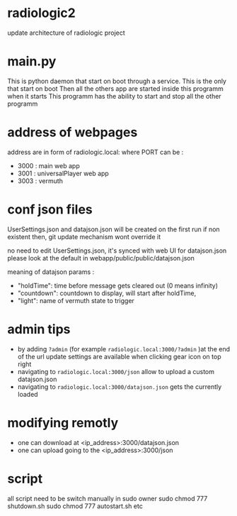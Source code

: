 # radiologic2
 update architecture of radiologic project

# main.py
This is python daemon that start on boot through a service.
This is the only that start on boot
Then all the others app are started inside this programm when it starts
This programm has the ability to start and stop all the other programm

# address of webpages
address are in form of radiologic.local:<PORT> where PORT can be : 
 * 3000 : main web app
 * 3001 : universalPlayer web app
 * 3003 : vermuth

# conf json files
UserSettings.json and datajson.json will be created on the first run if non existent
then, git update mechanism wont override it

no need to edit UserSettings.json, it's synced with web UI
for datajson.json please look at the default in webapp/public/public/datajson.json

meaning of datajson params :
 * "holdTime": time before message gets cleared out (0 means infinity)
 * "countdown": countdown to display, will start after holdTime,
 * "light": name of vermuth state to trigger


# admin tips
 * by adding ```?admin``` (for example ```radiologic.local:3000/?admin``` )at the end of the url update settings are available when clicking gear icon on top right
 * navigating to  ```radiologic.local:3000/json``` allow to upload a custom datajson.json
 * navigating to  ```radiologic.local:3000/datajson.json``` gets the currently loaded

# modifying remotly
 * one can download at <ip_address>:3000/datajson.json
 * one can upload going to the <ip_address>:3000/json


# script
all script need to be switch manually in sudo owner
sudo chmod 777 shutdown.sh
sudo chmod 777 autostart.sh etc